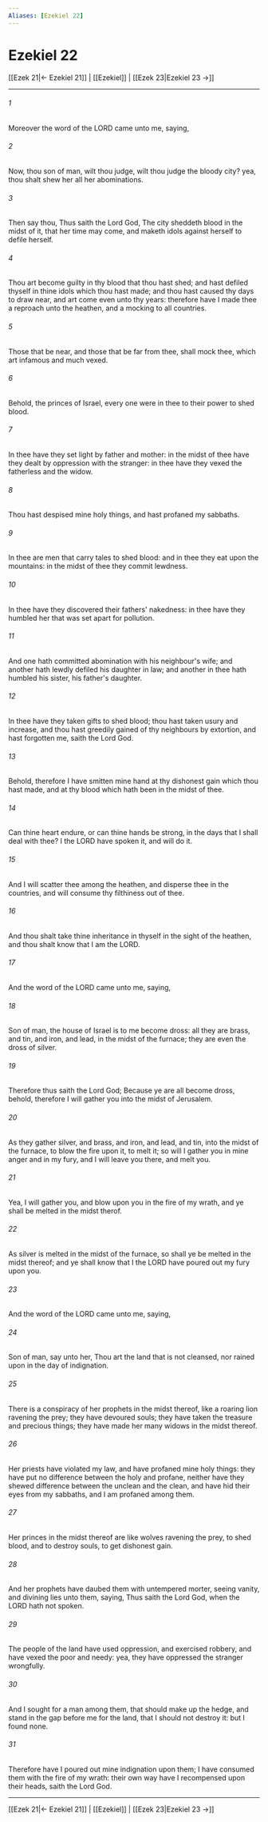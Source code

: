 ```yaml
---
Aliases: [Ezekiel 22]
---
```

# Ezekiel 22

[[Ezek 21|← Ezekiel 21]] | [[Ezekiel]] | [[Ezek 23|Ezekiel 23 →]]
***



###### 1 
Moreover the word of the LORD came unto me, saying, 

###### 2 
Now, thou son of man, wilt thou judge, wilt thou judge the bloody city? yea, thou shalt shew her all her abominations. 

###### 3 
Then say thou, Thus saith the Lord God, The city sheddeth blood in the midst of it, that her time may come, and maketh idols against herself to defile herself. 

###### 4 
Thou art become guilty in thy blood that thou hast shed; and hast defiled thyself in thine idols which thou hast made; and thou hast caused thy days to draw near, and art come even unto thy years: therefore have I made thee a reproach unto the heathen, and a mocking to all countries. 

###### 5 
Those that be near, and those that be far from thee, shall mock thee, which art infamous and much vexed. 

###### 6 
Behold, the princes of Israel, every one were in thee to their power to shed blood. 

###### 7 
In thee have they set light by father and mother: in the midst of thee have they dealt by oppression with the stranger: in thee have they vexed the fatherless and the widow. 

###### 8 
Thou hast despised mine holy things, and hast profaned my sabbaths. 

###### 9 
In thee are men that carry tales to shed blood: and in thee they eat upon the mountains: in the midst of thee they commit lewdness. 

###### 10 
In thee have they discovered their fathers' nakedness: in thee have they humbled her that was set apart for pollution. 

###### 11 
And one hath committed abomination with his neighbour's wife; and another hath lewdly defiled his daughter in law; and another in thee hath humbled his sister, his father's daughter. 

###### 12 
In thee have they taken gifts to shed blood; thou hast taken usury and increase, and thou hast greedily gained of thy neighbours by extortion, and hast forgotten me, saith the Lord God. 

###### 13 
Behold, therefore I have smitten mine hand at thy dishonest gain which thou hast made, and at thy blood which hath been in the midst of thee. 

###### 14 
Can thine heart endure, or can thine hands be strong, in the days that I shall deal with thee? I the LORD have spoken it, and will do it. 

###### 15 
And I will scatter thee among the heathen, and disperse thee in the countries, and will consume thy filthiness out of thee. 

###### 16 
And thou shalt take thine inheritance in thyself in the sight of the heathen, and thou shalt know that I am the LORD. 

###### 17 
And the word of the LORD came unto me, saying, 

###### 18 
Son of man, the house of Israel is to me become dross: all they are brass, and tin, and iron, and lead, in the midst of the furnace; they are even the dross of silver. 

###### 19 
Therefore thus saith the Lord God; Because ye are all become dross, behold, therefore I will gather you into the midst of Jerusalem. 

###### 20 
As they gather silver, and brass, and iron, and lead, and tin, into the midst of the furnace, to blow the fire upon it, to melt it; so will I gather you in mine anger and in my fury, and I will leave you there, and melt you. 

###### 21 
Yea, I will gather you, and blow upon you in the fire of my wrath, and ye shall be melted in the midst therof. 

###### 22 
As silver is melted in the midst of the furnace, so shall ye be melted in the midst thereof; and ye shall know that I the LORD have poured out my fury upon you. 

###### 23 
And the word of the LORD came unto me, saying, 

###### 24 
Son of man, say unto her, Thou art the land that is not cleansed, nor rained upon in the day of indignation. 

###### 25 
There is a conspiracy of her prophets in the midst thereof, like a roaring lion ravening the prey; they have devoured souls; they have taken the treasure and precious things; they have made her many widows in the midst thereof. 

###### 26 
Her priests have violated my law, and have profaned mine holy things: they have put no difference between the holy and profane, neither have they shewed difference between the unclean and the clean, and have hid their eyes from my sabbaths, and I am profaned among them. 

###### 27 
Her princes in the midst thereof are like wolves ravening the prey, to shed blood, and to destroy souls, to get dishonest gain. 

###### 28 
And her prophets have daubed them with untempered morter, seeing vanity, and divining lies unto them, saying, Thus saith the Lord God, when the LORD hath not spoken. 

###### 29 
The people of the land have used oppression, and exercised robbery, and have vexed the poor and needy: yea, they have oppressed the stranger wrongfully. 

###### 30 
And I sought for a man among them, that should make up the hedge, and stand in the gap before me for the land, that I should not destroy it: but I found none. 

###### 31 
Therefore have I poured out mine indignation upon them; I have consumed them with the fire of my wrath: their own way have I recompensed upon their heads, saith the Lord God.

***
[[Ezek 21|← Ezekiel 21]] | [[Ezekiel]] | [[Ezek 23|Ezekiel 23 →]]
